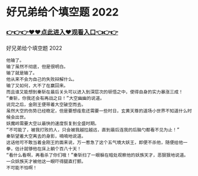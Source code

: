 # 好兄弟给个填空题 2022

### <a href="https://github.com/xinfue/dunp/issues/2">👉👉👉♥♥点此进入♥观看入口👈👉👉</a>

好兄弟给个填空题 2022

    他输了。
    输了虽然不彻底，但是很明白。
    输了就是输了。
    他从来不会为自己的失败辩解什么。
    输了又如何，大不了在赢回来。
    而且谁又能想到秦斩在最后关头可以进入到深层次的顿悟之中，使得自身的实力暴涨三成！
    “秦斩，你我还会有再战之日！”大空幽幽的说道。
    说完之后，金刚王便带着大空破空而去。
    虽然大空的伤势已经稳定，但是要想痊愈还需要一些时日，玄黄天尊的道场小世界不知道什么时候会出世。
    妖魔岭需要大空以最快的速度恢复到全盛时期。
    “不可能了，被我打败的人，只会被我越拉越远，直到最后连我的后脑勺都看不见为止！”
    秦斩望着大空离去的身影，喃喃地说道。
    这话他可不敢当着金刚王的面来说，万一惹急了这个五气境大妖王，即便不杀他，随便给他一拳，估计就够他在床上躺个百八十天！
    “看什么看啊，再看杀了你们哦！”秦斩扫了一眼躲在暗处观察他的妖族天才，恶狠狠地说道。
    一众妖族天才被他这一眼吓得腿直打颤。
    不可能不怕啊！
